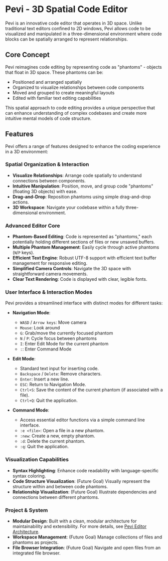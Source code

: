 # Pevi - 3D Spatial Code Editor

Pevi is an innovative code editor that operates in 3D space. Unlike traditional text editors confined to 2D windows, Pevi allows code to be visualized and manipulated in a three-dimensional environment where code blocks can be spatially arranged to represent relationships.

## Core Concept

Pevi reimagines code editing by representing code as "phantoms" - objects that float in 3D space. These phantoms can be:

- Positioned and arranged spatially
- Organized to visualize relationships between code components
- Moved and grouped to create meaningful layouts
- Edited with familiar text editing capabilities

This spatial approach to code editing provides a unique perspective that can enhance understanding of complex codebases and create more intuitive mental models of code structure.

## Features

Pevi offers a range of features designed to enhance the coding experience in a 3D environment:

### Spatial Organization & Interaction
- **Visualize Relationships**: Arrange code spatially to understand connections between components.
- **Intuitive Manipulation**: Position, move, and group code "phantoms" (floating 3D objects) with ease.
- **Drag-and-Drop**: Reposition phantoms using simple drag-and-drop actions.
- **3D Workspace**: Navigate your codebase within a fully three-dimensional environment.

### Advanced Editor Core
- **Phantom-Based Editing**: Code is represented as "phantoms," each potentially holding different sections of files or new unsaved buffers.
- **Multiple Phantom Management**: Easily cycle through active phantoms (`N`/`P` keys).
- **Efficient Text Engine**: Robust UTF-8 support with efficient text buffer management for responsive editing.
- **Simplified Camera Controls**: Navigate the 3D space with straightforward camera movements.
- **Clear Text Rendering**: Code is displayed with clear, legible fonts.

### User Interface & Interaction Modes
Pevi provides a streamlined interface with distinct modes for different tasks:

- **Navigation Mode**:
  - `WASD` / `Arrow keys`: Move camera
  - `Mouse`: Look around
  - `G`: Grab/move the currently focused phantom
  - `N` / `P`: Cycle focus between phantoms
  - `I`: Enter Edit Mode for the current phantom
  - `:`: Enter Command Mode

- **Edit Mode**:
  - Standard text input for inserting code.
  - `Backspace` / `Delete`: Remove characters.
  - `Enter`: Insert a new line.
  - `ESC`: Return to Navigation Mode.
  - `Ctrl+S`: Save the content of the current phantom (if associated with a file).
  - `Ctrl+Q`: Quit the application.

- **Command Mode**:
  - Access essential editor functions via a simple command line interface.
  - `:e <file>`: Open a file in a new phantom.
  - `:new`: Create a new, empty phantom.
  - `:d`: Delete the current phantom.
  - `:q`: Quit the application.

### Visualization Capabilities
- **Syntax Highlighting**: Enhance code readability with language-specific syntax coloring.
- **Code Structure Visualization**: (Future Goal) Visually represent the structure within and between code phantoms.
- **Relationship Visualization**: (Future Goal) Illustrate dependencies and connections between different phantoms.

### Project & System
- **Modular Design**: Built with a clean, modular architecture for maintainability and extensibility. For more details, see [Pevi Editor Architecture](ARCHITECTURE.md).
- **Workspace Management**: (Future Goal) Manage collections of files and phantoms as projects.
- **File Browser Integration**: (Future Goal) Navigate and open files from an integrated file browser.


